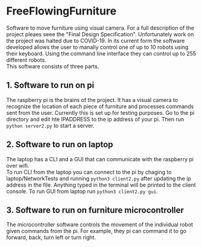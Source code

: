 # FreeFlowingFurniture
Software to move furniture using visual camera. For a full description of the project pleaes seee the "Final Design Specification". Unfortunately work on the project was halted due to COVID-19. In its current form the software developed allows the user to manally control one of up to 10 robots using their keyboard. Using the command line interface they can control up to 255 different robots.  
This software consists of three parts.
## 1. Software to run on pi  
The raspberry pi is the brains of the project. It has a visual camera to recognize the location of each piece of furniture and processes commands sent from the user. 
Currently this is set up for testing purposes. Go to the pi directory and edit hte IPADDRESS to the ip address of your pi. Then run `python server2.py` to start a server. 
## 2. Software to run on laptop  
The laptop has a CLI and a GUI that can communicate with the raspberry pi over wifi.  
To run CLI from the laptop you can connect to the pi by chaging to laptop/NetworkTests and running `python3 client2.py` after updating the ip address in the file. Anything typed in the terminal will be printed to the client console. 
To run GUI from laptop run `python3 client2.py gui`. 
## 3. Software to run on furniture microcontroller  
The microcontroller software controls the movement of the individual robot given commands from the pi. For example, they pi can command it to go forward, back, turn left or turn right.

